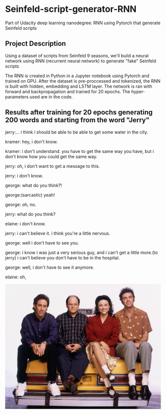 # Seinfeld-script-generator-RNN
Part of Udacity deep learning nanodegree: RNN using Pytorch that generate Seinfeld scripts

## Project Description
Using a dataset of scripts from Seinfeld 9 seasons, we'll build a neural network using RNN (recurrent neural network) to generate "fake" Seinfeld scripts

The RNN is created in Python in a Jupyter notebook using Pytorch and trained on GPU.
After the dataset is pre-proccessed and tokenized, the RNN is built with hidden, embedding and LSTM layer. 
The network is ran with forward and backpropagation and trained for 20 epochs. 
The hyper-parameters used are in the code.

## Results after training for 20 epochs generating 200 words and starting from the word "Jerry"

jerry:... i think i should be able to be able to get some water in the city.

kramer: hey, i don't know.

kramer: i don't understand. you have to get the same way you have, but i don't know how you could get the same way.

jerry: oh, i don't want to get a message to this.

jerry: i don't know.

george: what do you think?!

george:(sarcastic) yeah!

george: oh, no.

jerry: what do you think?

elaine: i don't know.

jerry: i can't believe it. i think you're a little nervous.

george: well i don't have to see you.

george: i know i was just a very serious guy, and i can't get a little more.(to jerry) i can't believe you don't have to be in the hospital.

george: well, i don't have to see it anymore.

elaine: oh,

![Seinfeld](seinfeld.jpg)
